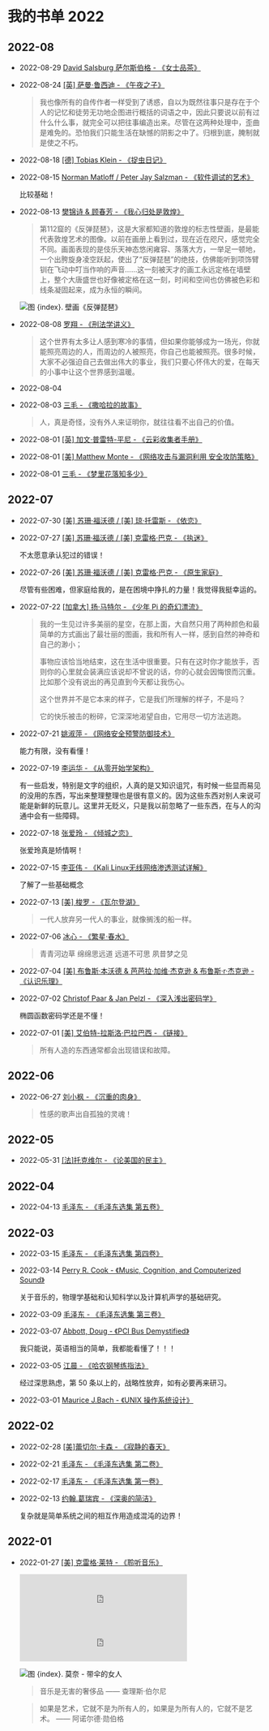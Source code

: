 # 我的书单 2022

[annotation]: [id] (e4453e06-caa7-43d1-badb-3e70b8c76490)
[annotation]: [status] (public)
[annotation]: [create_time] (2022-01-27 22:57:53)
[annotation]: [category] (读书笔记)
[annotation]: [tags] ()
[annotation]: [comments] (true)
[annotation]: [url] (http://blog.ccyg.studio/article/e4453e06-caa7-43d1-badb-3e70b8c76490)

## 2022-08

- 2022-08-29 [David Salsburg 萨尔斯伯格 - 《女士品茶》](https://book.douban.com/subject/1626392/)


- 2022-08-24 [[英] 萨曼·鲁西迪 - 《午夜之子》](https://book.douban.com/subject/26607924/)

    > 我也像所有的自传作者一样受到了诱惑，自以为既然往事只是存在于个人的记忆和徒劳无功地企图进行概括的词语之中，因此只要说以前有过什么什么事，就完全可以把往事编造出来。尽管在这两种处理中，歪曲是难免的。恐怕我们只能生活在缺憾的阴影之中了。归根到底，腌制就是使之不朽。

- 2022-08-18 [[德] Tobias Klein - 《捉虫日记》](https://book.douban.com/subject/11589836/)

- 2022-08-15 [Norman Matloff / Peter Jay Salzman - 《软件调试的艺术》](https://book.douban.com/subject/4111413/)

    比较基础！

- 2022-08-13 [樊锦诗 & 顾春芳 - 《我心归处是敦煌》](https://book.douban.com/subject/34799573/)

    > 第112窟的《反弹琵琶》，这是大家都知道的敦煌的标志性壁画，是最能代表敦煌艺术的图像。以前在画册上看到过，现在近在咫尺，感觉完全不同。画面表现的是伎乐天神态悠闲雍容、落落大方，一举足一顿地，一个出胯旋身凌空跃起，使出了“反弹琵琶”的绝技，仿佛能听到项饰臂钏在飞动中叮当作响的声音……这一刻被天才的画工永远定格在墙壁上，整个大唐盛世也好像被定格在这一刻，时间和空间也仿佛被色彩和线条凝固起来，成为永恒的瞬间。

    ![图 {index}. 壁画《反弹琵琶》](./images/pipa.webp)


- 2022-08-08 [罗翔 - 《刑法学讲义》](https://book.douban.com/subject/35154591/)

    > 这个世界有太多让人感到寒冷的事情，但如果你能够成为一场光，你就能照亮周边的人，而周边的人被照亮，你自己也能被照亮。很多时候，大家不必强迫自己去做出伟大的事业，我们只要心怀伟大的爱，在每天的小事中让这个世界感到温暖。

- 2022-08-04

    <div class='ui jplayer audio' data-url='https://link.hhtjim.com/kw/150150.mp3' format='mp3' title='林海 - 《再见往事，再见》'></div>

- 2022-08-03 [三毛 - 《撒哈拉的故事》](https://book.douban.com/subject/1361264/)

    > 人，真是奇怪，没有外人来证明你，就往往看不出自己的价值。

- 2022-08-01 [[英] 加文·普雷特-平尼 - 《云彩收集者手册》](https://book.douban.com/subject/27624390/)

- 2022-08-01 [[美] Matthew Monte - 《网络攻击与漏洞利用 安全攻防策略》](https://book.douban.com/subject/30205620/)

- 2022-08-01 [三毛 - 《梦里花落知多少》](https://book.douban.com/subject/1082398/)

## 2022-07

- 2022-07-30 [[美] 苏珊·福沃德 / [美] 琼·托雷斯 - 《依恋》](https://book.douban.com/subject/30199459/)

- 2022-07-27 [[美] 苏珊·福沃德 / [美] 克雷格·巴克 - 《执迷》](https://book.douban.com/subject/30199456/)

    不太愿意承认犯过的错误！

- 2022-07-26 [[美] 苏珊·福沃德 / [美] 克雷格·巴克 - 《原生家庭》](https://book.douban.com/subject/30199434/)

    尽管有些困难，但家庭给我的，是在困境中挣扎的力量！我觉得我挺幸运的。

- 2022-07-22 [[加拿大] 扬·马特尔 - 《少年 Pi 的奇幻漂流》](https://book.douban.com/subject/30216638/)

    > 我的一生见过许多美丽的星空，在那上面，大自然只用了两种颜色和最简单的方式画出了最壮丽的图画，我和所有人一样，感到自然的神奇和自己的渺小；
    >
    > 事物应该恰当地结束，这在生活中很重要。只有在这时你才能放手，否则你的心里就会装满应该说却不曾说的话，你的心就会因悔恨而沉重。比如那个没有说出的再见直到今天都让我伤心。
    >
    > 这个世界并不是它本来的样子，它是我们所理解的样子，不是吗？
    >
    > 它的快乐被击的粉碎，它深深地渴望自由，它用尽一切方法逃跑。


- 2022-07-21 [姚淑萍 - 《网络安全预警防御技术》](https://book.douban.com/subject/30572775/)

    能力有限，没有看懂！

- 2022-07-19 [李运华 - 《从零开始学架构》](https://book.douban.com/subject/30335935/)

    有一些启发，特别是文字的组织，人真的是又知识诅咒，有时候一些显而易见的没用的东西，写出来整理整理也是很有意义的。因为这些东西对别人来说可能是新鲜的玩意儿。这里并无贬义，只是我以前忽略了一些东西，在与人的沟通中会有一些障碍。

- 2022-07-18 [张爱玲 - 《倾城之恋》](https://book.douban.com/subject/10757940/)

    张爱玲真是矫情啊！

- 2022-07-15 [李亚伟 - 《Kali Linux无线网络渗透测试详解》](https://book.douban.com/subject/26743729/)

    了解了一些基础概念

- 2022-07-13 [[美] 梭罗 - 《瓦尔登湖》](https://book.douban.com/subject/6041310/)

    > 一代人放弃另一代人的事业，就像搁浅的船一样。

- 2022-07-06 [冰心 - 《繁星·春水》](https://book.douban.com/subject/26835043/)

    > 青青河边草 绵绵思远道 远道不可思 夙昔梦之见

- 2022-07-04 [[美] 布鲁斯·本沃德 & 芭芭拉·加维·杰克逊 & 布鲁斯·r·杰克逊 - 《认识乐理》](https://book.douban.com/subject/26825412/)

- 2022-07-02 [Christof Paar & Jan Pelzl - 《深入浅出密码学》](https://book.douban.com/subject/19986936/)

    椭圆函数密码学还是不懂！

- 2022-07-01 [[美] 艾伯特-拉斯洛·巴拉巴西 - 《链接》](https://book.douban.com/subject/24862722/)

    > 所有人造的东西通常都会出现错误和故障。

## 2022-06

- 2022-06-27 [刘小枫 - 《沉重的肉身》](https://book.douban.com/subject/1059537/)

    > 性感的歌声出自孤独的灵魂！

## 2022-05

- 2022-05-31 [[法]托克维尔 - 《论美国的民主》](https://book.douban.com/subject/1041385/)

## 2022-04

- 2022-04-13 [毛泽东 - 《毛泽东选集 第五卷》](https://book.douban.com/subject/1916533/)

## 2022-03

- 2022-03-15 [毛泽东 - 《毛泽东选集 第四卷》](https://book.douban.com/subject/1139359/)

- 2022-03-14 [Perry R. Cook - 《Music, Cognition, and Computerized Sound》](https://book.douban.com/subject/1935213/)

    关于音乐的，物理学基础和认知科学以及计算机声学的基础研究。

- 2022-03-09 [毛泽东 - 《毛泽东选集 第三卷》](https://book.douban.com/subject/1077621/)

- 2022-03-07 [Abbott, Doug - 《PCI Bus Demystified》](https://book.douban.com/subject/4329391/)

    我只能说，英语相当的简单，我都能看懂了！！！

- 2022-03-05 [江晨 - 《哈农钢琴练指法》](https://book.douban.com/subject/3192794/)

    经过深思熟虑，第 50 条以上的，战略性放弃，如有必要再来研习。

- 2022-03-01 [Maurice J.Bach - 《UNIX 操作系统设计》](https://book.douban.com/subject/1035710/)

## 2022-02

- 2022-02-28 [[美]蕾切尔·卡森 - 《寂静的春天》](https://book.douban.com/subject/27614954/)

- 2022-02-21 [毛泽东 - 《毛泽东选集 第二卷》](https://book.douban.com/subject/1125026/)

- 2022-02-17 [毛泽东 - 《毛泽东选集 第一卷》](https://book.douban.com/subject/1139360/)

- 2022-02-13 [约翰.葛瑞宾 - 《深奥的简洁》](https://book.douban.com/subject/3370214/)

    复杂就是简单系统之间的相互作用造成混沌的边界！

## 2022-01

- 2022-01-27 [[美] 克雷格·莱特 - 《聆听音乐》](https://book.douban.com/subject/10590165/)

    <iframe class='row' frameborder="no" border="0" marginwidth="0" marginheight="0" width=330 height=86 src="https://music.163.com/outchain/player?type=2&id=22341167&height=66"></iframe>

    <iframe class='row' frameborder="no" border="0" marginwidth="0" marginheight="0" width=330 height=86 src="https://music.163.com/outchain/player?type=2&id=1400389599&height=66"></iframe>

    ![图 {index}. 莫奈 - 带伞的女人](./images/Lady%20with%20an%20umbrella%20by%20Claude%20Monet.jpg)

    > 音乐是无害的奢侈品 —— 查理斯·伯尔尼


    > 如果是艺术，它就不是为所有人的，如果是为所有人的，它就不是艺术。 —— 阿诺尔德·勋伯格


